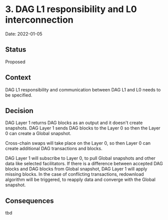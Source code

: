 # 3. DAG L1 responsibility and L0 interconnection

Date: 2022-01-05

## Status

Proposed

## Context

DAG L1 responsibility and communication between DAG L1 and L0 needs to be
specified.

## Decision

DAG Layer 1 returns DAG blocks as an output and it doesn't create snapshots.
DAG Layer 1 sends DAG blocks to the Layer 0 so then the Layer 0 can create a Global
snapshot.

Cross-chain swaps will take place on the Layer 0, so then Layer 0 can create
additional DAG transactions and blocks.

DAG Layer 1 will subscribe to Layer 0, to pull Global snapshots and other data like selected facilitators. If there is a
difference between accepted DAG blocks and DAG blocks from Global snapshot, DAG
Layer 1 will apply missing blocks. In the case of conflicting transactions,
redownload algorithm will be triggered, to reapply data and converge with the Global snapshot.

## Consequences

tbd
